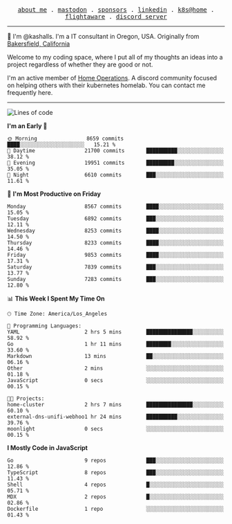 <p align="center">
  <samp>
    <a href="https://jordanjones.org/">about me</a> .
    <a rel="me" href="https://mastodon.social/@kashall">mastodon</a> .
    <a href="https://github.com/sponsors/kashalls">sponsors</a> .
    <a href="https://linkedin.com/in/jordpjones">linkedin</a> .
    <a href="https://github.com/kashalls/home-cluster">k8s@home</a> .
    <a href="https://flightaware.com/adsb/stats/user/kashalls">flightaware</a> .
    <a href="https://discord.gg/V2WrCfqba9">discord server</a>
  </samp>
</p>

----------------------------------------------------------------

:wave: I'm @kashalls. I'm a IT consultant in Oregon, USA. Originally from [Bakersfield, California](https://maps.app.goo.gl/QQMtywTWghpXB6Tu6)

Welcome to my coding space, where I put all of my thoughts an ideas into a project regardless of whether they are good or not.

I'm an active member of [Home Operations](https://discord.gg/home-operations). A discord community focused on helping others with their kubernetes homelab. You can contact me frequently here.

----------------------------------------------------------------
<!--START_SECTION:waka-->
![Lines of code](https://img.shields.io/badge/From%20Hello%20World%20I%27ve%20Written-10.7%20million%20lines%20of%20code-blue)

**I'm an Early 🐤** 

```text
🌞 Morning                8659 commits        ████░░░░░░░░░░░░░░░░░░░░░   15.21 % 
🌆 Daytime                21700 commits       ██████████░░░░░░░░░░░░░░░   38.12 % 
🌃 Evening                19951 commits       █████████░░░░░░░░░░░░░░░░   35.05 % 
🌙 Night                  6610 commits        ███░░░░░░░░░░░░░░░░░░░░░░   11.61 % 
```
📅 **I'm Most Productive on Friday** 

```text
Monday                   8567 commits        ████░░░░░░░░░░░░░░░░░░░░░   15.05 % 
Tuesday                  6892 commits        ███░░░░░░░░░░░░░░░░░░░░░░   12.11 % 
Wednesday                8253 commits        ████░░░░░░░░░░░░░░░░░░░░░   14.50 % 
Thursday                 8233 commits        ████░░░░░░░░░░░░░░░░░░░░░   14.46 % 
Friday                   9853 commits        ████░░░░░░░░░░░░░░░░░░░░░   17.31 % 
Saturday                 7839 commits        ███░░░░░░░░░░░░░░░░░░░░░░   13.77 % 
Sunday                   7283 commits        ███░░░░░░░░░░░░░░░░░░░░░░   12.80 % 
```


📊 **This Week I Spent My Time On** 

```text
🕑︎ Time Zone: America/Los_Angeles

💬 Programming Languages: 
YAML                     2 hrs 5 mins        ███████████████░░░░░░░░░░   58.92 % 
Go                       1 hr 11 mins        ████████░░░░░░░░░░░░░░░░░   33.60 % 
Markdown                 13 mins             ██░░░░░░░░░░░░░░░░░░░░░░░   06.16 % 
Other                    2 mins              ░░░░░░░░░░░░░░░░░░░░░░░░░   01.18 % 
JavaScript               0 secs              ░░░░░░░░░░░░░░░░░░░░░░░░░   00.15 % 

🐱‍💻 Projects: 
home-cluster             2 hrs 7 mins        ███████████████░░░░░░░░░░   60.10 % 
external-dns-unifi-webhoo1 hr 24 mins        ██████████░░░░░░░░░░░░░░░   39.76 % 
moonlight                0 secs              ░░░░░░░░░░░░░░░░░░░░░░░░░   00.15 % 
```

**I Mostly Code in JavaScript** 

```text
Go                       9 repos             ███░░░░░░░░░░░░░░░░░░░░░░   12.86 % 
TypeScript               8 repos             ███░░░░░░░░░░░░░░░░░░░░░░   11.43 % 
Shell                    4 repos             █░░░░░░░░░░░░░░░░░░░░░░░░   05.71 % 
MDX                      2 repos             █░░░░░░░░░░░░░░░░░░░░░░░░   02.86 % 
Dockerfile               1 repo              ░░░░░░░░░░░░░░░░░░░░░░░░░   01.43 % 
```




<!--END_SECTION:waka-->